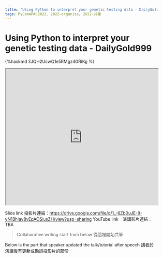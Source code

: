 ```yaml
---
title: "Using Python to interpret your genetic testing data - DailyGold999"
tags: PyConAPAC2022, 2022-organize, 2022-共筆
---
```


# Using Python to interpret your genetic testing data - DailyGold999

{%hackmd 3JQH2UcwQ1e5RMgz4GRiKg %}

<iframe src=https://app.sli.do/event/3ALyQXW5BkHp1YK11fzLx9 height=450 width=100%></iframe>


Slide link 投影片連結：https://drive.google.com/file/d/1_-6Zb0uJE-8-yN1BhIay8yEpAOSlusZH/view?usp=sharing
YouTube link　演講影片連結：TBA

> Collaborative writing start from below 
> 從這裡開始共筆 

Below is the part that speaker updated the talk/tutorial after speech
講者於演講後有更新或勘誤投影片的部份